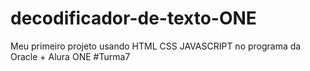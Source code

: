 # decodificador-de-texto-ONE
Meu primeiro projeto usando HTML CSS JAVASCRIPT no programa da Oracle + Alura ONE #Turma7
